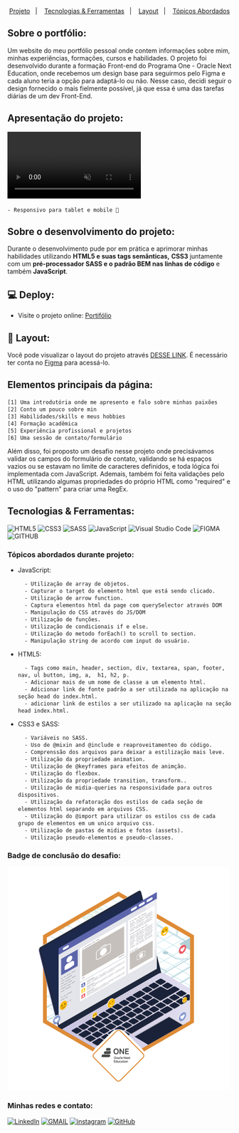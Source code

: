 
<p align="center">
  <a href="#projeto">Projeto</a>&nbsp;&nbsp;&nbsp;|&nbsp;&nbsp;&nbsp;
  <a href="#tecnologias-ferramentas">Tecnologias & Ferramentas</a>&nbsp;&nbsp;&nbsp;|&nbsp;&nbsp;&nbsp;
  <a href="#layout">Layout</a>&nbsp;&nbsp;&nbsp;|&nbsp;&nbsp;&nbsp;
  <a href="#elementosprincipais">Tópicos Abordados</a>
</p>

<h2>Sobre o portfólio:</h2>

<p> Um website do meu portfólio pessoal onde contem informações sobre mim, minhas experiências, formações, cursos e habilidades. O projeto foi desenvolvido durante a formação Front-end do Programa One - Oracle Next Education, onde recebemos um design base para seguirmos pelo Figma e cada aluno teria a opção para adaptá-lo ou não. Nesse caso, decidi seguir o design fornecido o mais fielmente possível, já que essa é uma das tarefas diárias de um dev Front-End.</p>

<h2 id="projeto">Apresentação do projeto:</h2> 

<video autoplay loop muted alt="video de apresentação do portifólio">
    <source src="./assets/img/portifolio.mp4" type="video/mp4" />
</video controls>

    - Responsivo para tablet e mobile 🔸

<h2>Sobre o desenvolvimento do projeto:</h2>

<p>Durante o desenvolvimento pude por em prática e aprimorar minhas habilidades utilizando <strong>HTML5 e suas tags semânticas,</strong> <strong>CSS3</strong> juntamente com um <strong>pré-processador SASS e o padrão BEM nas linhas de código</strong> e também <strong>JavaScript</strong>.</p>

<h2>💻 Deploy:</h2>

- Visite o projeto online: [Portifólio](https://gabrieldev071.github.io/portifolio/)

<h2 id="layout">🔖 Layout:</h2> 

Você pode visualizar o layout do projeto através [DESSE LINK](https://www.figma.com/file/Mv4mSxBHzB5caI7bW2tLv6/Challenge-Front-end-Portf%C3%B3lio?type=design&node-id=85-295). É necessário ter conta no [Figma](https://figma.com) para acessá-lo.

<h2 id="elementosprincipais">Elementos principais da página:</h2>

```
[1] Uma introdutória onde me apresento e falo sobre minhas paixões
[2] Conto um pouco sobre min
[3] Habilidades/skills e meus hobbies
[4] Formação acadêmica
[5] Experiência profissional e projetos
[6] Uma sessão de contato/formulário
```

<p>Além disso, foi proposto um desafio nesse projeto onde precisávamos validar os campos do formulário de contato, validando se há espaços vazios ou se estavam no limite de caracteres definidos, e toda lógica foi implementada com JavaScript. Ademais, também foi feita validações pelo HTML utilizando algumas propriedades do próprio HTML como "required" e o uso do "pattern" para criar uma RegEx.</p>

<h2 id="tecnologias-ferramentas">Tecnologias & Ferramentas:</h2>

![HTML5](https://img.shields.io/badge/html5-%23E34F26.svg?style=for-the-badge&logo=html5&logoColor=white)
![CSS3](https://img.shields.io/badge/css3-%231572B6.svg?style=for-the-badge&logo=css3&logoColor=white)
![SASS](https://img.shields.io/badge/-sass-ff69b4.svg?style=for-the-badge&logo=SASS&logoColor=white)
![JavaScript](https://img.shields.io/badge/javascript-%23323330.svg?style=for-the-badge&logo=javascript&logoColor=%23F7DF1E)
![Visual Studio Code](https://img.shields.io/badge/Visual%20Studio%20Code-0078d7.svg?style=for-the-badge&logo=visual-studio-code&logoColor=white)
![FIGMA](https://img.shields.io/badge/figma-482ff7.svg?style=for-the-badge&logo=figma&logoColor=white)
![GITHUB](https://img.shields.io/badge/github-18212d.svg?style=for-the-badge&logo=github&logoColor=white)

<h3>Tópicos abordados durante projeto:</h3>

- JavaScript:

        - Utilização de array de objetos.
        - Capturar o target do elemento html que está sendo clicado.
        - Utilização de arrow function.
        - Captura elementos html da page com querySelector através DOM
        - Manipulação do CSS através do JS/DOM
        - Utilização de funções.
        - Utilização de condicionais if e else.
        - Utilização do metodo forEach() to scroll to section.
        - Manipulação string de acordo com input do usuário.

- HTML5:

        - Tags como main, header, section, div, textarea, span, footer, nav, ul button, img, a,  h1, h2, p.
        - Adicionar mais de um nome de classe a um elemento html.
        - Adicionar link de fonte padrão a ser utilizada na aplicação na seção head do index.html.
        - adicionar link de estilos a ser utilizado na aplicação na seção head index.html.

- CSS3 e SASS:

        - Variáveis no SASS.
        - Uso de @mixin and @include e reaproveitamenteo do código.
        - Comprenssão dos arquivos para deixar a estilização mais leve.
        - Utilização da propriedade animation.
        - Utilização de @keyframes para efeitos de animção.
        - Utilização do flexbox.
        - Utilização da propriedade transition, transform..
        - Utilização de midia-queries na responsividade para outros dispositivos.
        - Utilização da refatoração dos estilos de cada seção de elementos html separando em arquivos CSS.
        - Utilização do @import para utilizar os estilos css de cada grupo de elementos em um unico arquivo css.
        - Utilização de pastas de midias e fotos (assets).
        - Utilização pseudo-elementos e pseudo-classes.
        

<h3> Badge de conclusão do desafio: </h3> 

<img src="assets/img/badge_challenge_portfolio.png">

<h3 id="contato">Minhas redes e contato: </h3> 

<a href="https://www.linkedin.com/in/gabriel-albuquerque-souza-desenvolvedor/" target="_blank" >![LinkedIn](https://img.shields.io/badge/linkedin-%230077B5.svg?style=for-the-badge&logo=linkedin&logoColor=white)</a>
<a href="mailto:contato_gabriel_albuquerque@hotmail.com" target="_blank" >![GMAIL](https://img.shields.io/badge/GMAIL-D14836.svg?style=for-the-badge&logo=gmail&logoColor=white)</a>
<a href="https://www.instagram.com/gabriell.dat/" target="_blank" >![instagram](https://img.shields.io/badge/-Instagram-%23E4405F?style=for-the-badge&logo=instagram&logoColor=white)</a>
<a href="https://github.com/gabrieldev071" target="_blank" >![GitHub](https://img.shields.io/badge/github-18212d.svg?style=for-the-badge&logo=github&logoColor=white)</a>


